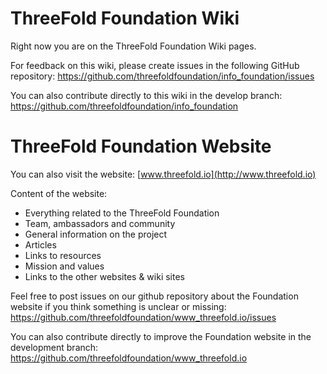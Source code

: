 # ThreeFold Foundation Wiki

Right now you are on the ThreeFold Foundation Wiki pages.

For feedback on this wiki, please create issues in the following GitHub repository: https://github.com/threefoldfoundation/info_foundation/issues

You can also contribute directly to this wiki in the develop branch: https://github.com/threefoldfoundation/info_foundation

# ThreeFold Foundation Website

You can also visit the website: 
[www.threefold.io](http://www.threefold.io)

Content of the website:
- Everything related to the ThreeFold Foundation
- Team, ambassadors and community
- General information on the project
- Articles
- Links to resources
- Mission and values
- Links to the other websites & wiki sites

Feel free to post issues on our github repository about the Foundation website if you think something is unclear or missing: https://github.com/threefoldfoundation/www_threefold.io/issues

You can also contribute directly to improve the Foundation website in the development branch:
https://github.com/threefoldfoundation/www_threefold.io
